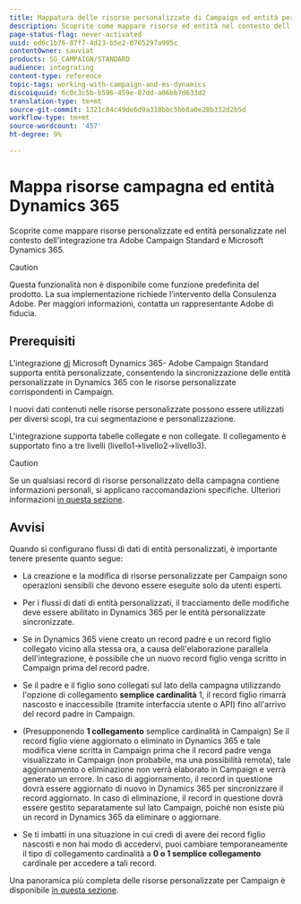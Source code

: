 ```yaml
---
title: Mappatura delle risorse personalizzate di Campaign ed entità personalizzate di Dynamics 365
description: Scoprite come mappare risorse ed entità nel contesto dell'integrazione tra  Adobe Campaign Standard e Microsoft Dynamics 365.
page-status-flag: never-activated
uuid: ed6c1b76-87f7-4d23-b5e2-0765297a905c
contentOwner: sauviat
products: SG_CAMPAIGN/STANDARD
audience: integrating
content-type: reference
topic-tags: working-with-campaign-and-ms-dynamics
discoiquuid: 6c0c3c5b-b596-459e-87dd-a06bb7d633d2
translation-type: tm+mt
source-git-commit: 1321c84c49de6d9a318bbc5bb8a0e28b332d2b5d
workflow-type: tm+mt
source-wordcount: '457'
ht-degree: 9%

---
```



# Mappa risorse campagna ed entità Dynamics 365

Scoprite come mappare risorse personalizzate ed entità personalizzate nel contesto dell&#39;integrazione tra  Adobe Campaign Standard e Microsoft Dynamics 365.

>[!CAUTION]
>
>Questa funzionalità non è disponibile come funzione predefinita del prodotto. La sua implementazione richiede l’intervento della Consulenza Adobe. Per maggiori informazioni, contatta un rappresentante Adobe di fiducia.

## Prerequisiti

L&#39;integrazione [di](../../integrating/using/working-with-campaign-standard-and-microsoft-dynamics-365.md) Microsoft Dynamics 365- Adobe Campaign Standard supporta entità personalizzate, consentendo la sincronizzazione delle entità personalizzate in Dynamics 365 con le risorse personalizzate corrispondenti in Campaign.

I nuovi dati contenuti nelle risorse personalizzate possono essere utilizzati per diversi scopi, tra cui segmentazione e personalizzazione.

L&#39;integrazione supporta tabelle collegate e non collegate. Il collegamento è supportato fino a tre livelli (livello1->livello2->livello3).

>[!CAUTION]
>
>Se un qualsiasi record di risorse personalizzato della campagna contiene informazioni personali, si applicano raccomandazioni specifiche. Ulteriori informazioni [in questa sezione](../../integrating/using/notices-and-recommendations-for-acs-and-ms-dynamics.md#privacy-linked-resources).

## Avvisi

Quando si configurano flussi di dati di entità personalizzati, è importante tenere presente quanto segue:

* La creazione e la modifica di risorse personalizzate per Campaign sono operazioni sensibili che devono essere eseguite solo da utenti esperti.
* Per i flussi di dati di entità personalizzati, il tracciamento delle modifiche deve essere abilitato in Dynamics 365 per le entità personalizzate sincronizzate.
* Se in Dynamics 365 viene creato un record padre e un record figlio collegato vicino alla stessa ora, a causa dell&#39;elaborazione parallela dell&#39;integrazione, è possibile che un nuovo record figlio venga scritto in Campaign prima del record padre.

* Se il padre e il figlio sono collegati sul lato della campagna utilizzando l&#39;opzione di collegamento **semplice cardinalità** 1, il record figlio rimarrà nascosto e inaccessibile (tramite interfaccia utente o API) fino all&#39;arrivo del record padre in Campaign.

* (Presupponendo **1 collegamento** semplice cardinalità in Campaign) Se il record figlio viene aggiornato o eliminato in Dynamics 365 e tale modifica viene scritta in Campaign prima che il record padre venga visualizzato in Campaign (non probabile, ma una possibilità remota), tale aggiornamento o eliminazione non verrà elaborato in Campaign e verrà generato un errore. In caso di aggiornamento, il record in questione dovrà essere aggiornato di nuovo in Dynamics 365 per sincronizzare il record aggiornato. In caso di eliminazione, il record in questione dovrà essere gestito separatamente sul lato Campaign, poiché non esiste più un record in Dynamics 365 da eliminare o aggiornare.

* Se ti imbatti in una situazione in cui credi di avere dei record figlio nascosti e non hai modo di accedervi, puoi cambiare temporaneamente il tipo di collegamento cardinalità a **0 o 1 semplice collegamento** cardinale per accedere a tali record.

Una panoramica più completa delle risorse personalizzate per Campaign è disponibile [in questa sezione](../../developing/using/key-steps-to-add-a-resource.md).
